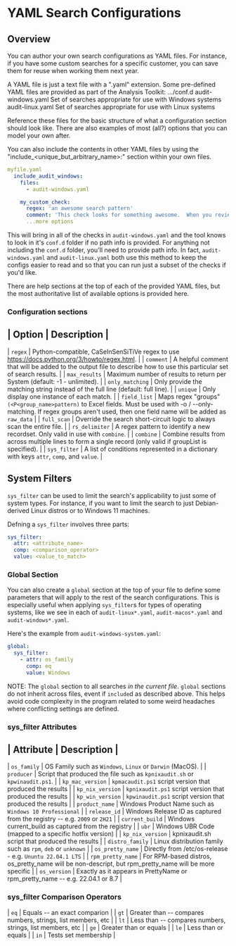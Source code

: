 # YAML Search Configurations

## Overview
You can author your own search configurations as YAML files.  For instance, if you have some custom searches for a specific customer, you can save them for reuse when working them next year.

A YAML file is just a text file with a ".yaml" extension.  Some pre-defined YAML files are provided as part of the Analysis Toolkit:
    .../conf.d
        audit-windows.yaml      Set of searches appropriate for use with Windows systems
        audit-linux.yaml        Set of searches appropriate for use with Linux systems

Reference these files for the basic structure of what a configuration section should look like.  There are also examples of most (all?) options that you can model your own after.

You can also include the contents in other YAML files by using the "include_<unique_but_arbitrary_name>:" section within your own files.
```yaml
myfile.yaml
  include_audit_windows:
    files:
      - audit-windows.yaml

    my_custom_check:
      regex: 'an awesome search pattern'
      comment: 'This check looks for something awesome.  When you review this later in Excel, this comment will remind you of its awesomeness.'
      ...more options
```

This will bring in all of the checks in `audit-windows.yaml` and the tool knows to look in it's `conf.d` folder if no path info is provided.  For anything not including the `conf.d` folder, you'll need to provide path info.  In fact, `audit-windows.yaml` and `audit-linux.yaml` both use this method to keep the configs easier to read and so that you can run just a subset of the checks if you'd like.

There are help sections at the top of each of the provided YAML files, but the most authoritative list of available options is provided here.

### Configuration sections
| Option        | Description |
-------------------------------
| `regex`         | Python-compatible, CaSeInSenSiTiVe regex to use https://docs.python.org/3/howto/regex.html. |
| `comment`       | A helpful comment that will be added to the output file to describe how to use this particular set of search results. |
| `max_results`   | Maximum number of results to return per System (default: -1 - unlimited). |
| `only_matching` | Only provide the matching string instead of the full line (default: full line). |
| `unique`        | Only display one instance of each match. |
| `field_list`    | Maps regex "groups" `(<P<group_name>pattern)` to Excel fields.  Must be used with -o / --only-matching.  If regex groups aren't used, then one field name will be added as `raw_data` |
| `full_scan`     | Override the search short-circuit logic to always scan the entire file. |
| `rs_delimiter`  | A regex pattern to identify a new recordset.  Only valid in use with `combine`. |
| `combine`       | Combine results from across multiple lines to form a single record (only valid if groupList is specified). |
| `sys_filter`    | A list of conditions represented in a dictionary with keys `attr`, `comp`, and `value`. |

## System Filters
`sys_filter` can be used to limit the search's applicability to just some of system types.  For instance, if you want to limit the search to just Debian-derived Linux distros or to Windows 11 machines.

Defning a `sys_filter` involves three parts:

```yaml
sys_filter:
  attr: <attribute_name>
  comp: <comparison_operator>
  value: <value_to_match>
```

### Global Section
You can also create a `global` section at the top of your file to define some parameters that will apply to the rest of the search configurations.  This is especially useful when applying `sys_filter`s for types of operating systems, like we see in each of `audit-linux*.yaml`, `audit-macos*.yaml` and `audit-windows*.yaml`.

Here's the example from `audit-windows-system.yaml`:

```yaml
global:
  sys_filter:
    - attr: os_family
      comp: eq
      value: Windows
```

NOTE: The `global` section to all searches *in the current file*.  `global` sections do not inherit across files, event if `include`d as described above.  This helps avoid code complexity in the program related to some weird headaches where conflicting settings are defined.

### sys_filter Attributes
| Attribute         | Description |
-------------------------------
| `os_family`        | OS Family such as `Windows`, `Linux` or `Darwin` (MacOS). |
| `producer`        | Script that produced the file such as `kpnixaudit.sh` or `kpwinaudit.ps1`. |
| `kp_mac_version`  | `kpmacaudit.ps1` script version that produced the results |
| `kp_nix_version`  | `kpnixaudit.ps1` script version that produced the results |
| `kp_win_version`  | `kpwinaudit.ps1` script version that produced the results |
| `product_name`    | Windows Product Name such as `Windows 10 Professional` |
| `release_id`      | Windows Release ID as captured from the registry -- e.g. `2009` or `2H21` |
| `current_build`   | Windows current_build as captured from the registry |
| `ubr`             | Windows UBR Code (mapped to a specific hotfix version) |
| `kp_nix_version`  | kpnixaudit.sh script that produced the results |
| `distro_family`   | Linux distribution family such as `rpm`, `deb` or `unknown` |
| `os_pretty_name`  | Directly from /etc/os-release - e.g. `Ununtu 22.04.1 LTS` |
| `rpm_pretty_name` | For RPM-based distros, os_pretty_name will be non-descript, but rpm_pretty_name will be more specific |
| `os_version`      | Exactly as it appears in PrettyName or rpm_pretty_name -- e.g. 22.04.1 or 8.7 |


### sys_filter Comparison Operators
| `eq`    | Equals -- an exact comparion |
| `gt`    | Greater than -- compares numbers, strings, list members, etc |
| `lt`    | Less than -- compares numbers, strings, list members, etc | 
| `ge`    | Greater than or equals |
| `le`    | Less than or equals |
| `in`    | Tests set membership |